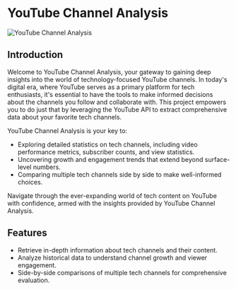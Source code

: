 # YouTube Channel Analysis

![YouTube Channel Analysis](https://github.com/your-username/youtube-channel-analysis/raw/main/assets/logo.png)

## Introduction

Welcome to YouTube Channel Analysis, your gateway to gaining deep insights into the world of technology-focused YouTube channels. In today's digital era, where YouTube serves as a primary platform for tech enthusiasts, it's essential to have the tools to make informed decisions about the channels you follow and collaborate with. This project empowers you to do just that by leveraging the YouTube API to extract comprehensive data about your favorite tech channels.

YouTube Channel Analysis is your key to:

- Exploring detailed statistics on tech channels, including video performance metrics, subscriber counts, and view statistics.
- Uncovering growth and engagement trends that extend beyond surface-level numbers.
- Comparing multiple tech channels side by side to make well-informed choices.

Navigate through the ever-expanding world of tech content on YouTube with confidence, armed with the insights provided by YouTube Channel Analysis.

## Features

- Retrieve in-depth information about tech channels and their content.
- Analyze historical data to understand channel growth and viewer engagement.
- Side-by-side comparisons of multiple tech channels for comprehensive evaluation.

